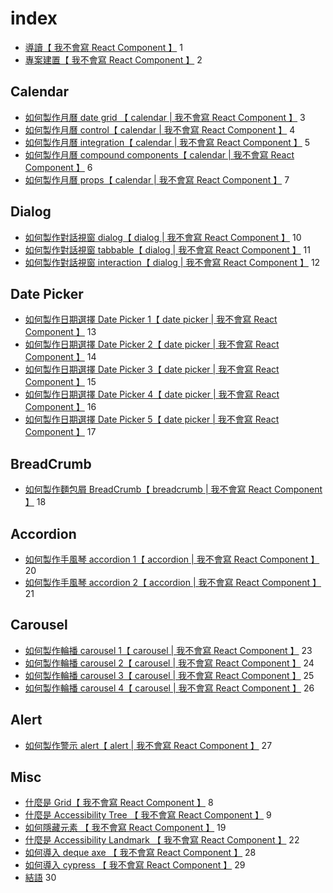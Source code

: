 # index

- [導讀【 我不會寫 React Component 】](./setup/intro.md) 1
- [專案建置【 我不會寫 React Component 】](./setup/setup.md) 2

## Calendar

- [如何製作月曆 date grid 【 calendar | 我不會寫 React Component 】](./calendar/month-calendar.md) 3
- [如何製作月曆 control【 calendar | 我不會寫 React Component 】](./calendar/calendar.md) 4
- [如何製作月曆 integration【 calendar | 我不會寫 React Component 】](./calendar/integration.md) 5
- [如何製作月曆 compound components【 calendar | 我不會寫 React Component 】](./calendar/compound-components.md) 6
- [如何製作月曆 props【 calendar | 我不會寫 React Component 】](./calendar/props.md) 7

## Dialog

- [如何製作對話視窗 dialog【 dialog | 我不會寫 React Component 】](./dialog/intro.md) 10
- [如何製作對話視窗 tabbable【 dialog | 我不會寫 React Component 】](./dialog/tabbable.md) 11
- [如何製作對話視窗 interaction【 dialog | 我不會寫 React Component 】](./dialog/interaction.md) 12

## Date Picker

- [如何製作日期選擇 Date Picker 1【 date picker | 我不會寫 React Component 】](./datepicker/datepicker-1.md) 13
- [如何製作日期選擇 Date Picker 2【 date picker | 我不會寫 React Component 】](./datepicker/datepicker-2.md) 14
- [如何製作日期選擇 Date Picker 3【 date picker | 我不會寫 React Component 】](./datepicker/datepicker-3.md) 15
- [如何製作日期選擇 Date Picker 4【 date picker | 我不會寫 React Component 】](./datepicker/datepicker-4.md) 16
- [如何製作日期選擇 Date Picker 5【 date picker | 我不會寫 React Component 】](./datepicker/datepicker-5.md) 17

## BreadCrumb

- [如何製作麵包屑 BreadCrumb【 breadcrumb | 我不會寫 React Component 】](./breadcrumb/breadcrumb.md) 18

## Accordion

- [如何製作手風琴 accordion 1【 accordion | 我不會寫 React Component 】](./accordion/accordion-1.md) 20
- [如何製作手風琴 accordion 2【 accordion | 我不會寫 React Component 】](./accordion/accordion-2.md) 21

## Carousel

- [如何製作輪播 carousel 1【 carousel | 我不會寫 React Component 】](./carousel/carousel-1.md) 23
- [如何製作輪播 carousel 2【 carousel | 我不會寫 React Component 】](./carousel/carousel-2.md) 24
- [如何製作輪播 carousel 3【 carousel | 我不會寫 React Component 】](./carousel/carousel-3.md) 25
- [如何製作輪播 carousel 4【 carousel | 我不會寫 React Component 】](./carousel/carousel-4.md) 26

## Alert

- [如何製作警示 alert【 alert | 我不會寫 React Component 】](./alert/alert.md) 27

## Misc

- [什麼是 Grid【 我不會寫 React Component 】](./misc/grid.md) 8
- [什麼是 Accessibility Tree 【 我不會寫 React Component 】](./misc/accessibility-tree.md) 9
- [如何隱藏元素 【 我不會寫 React Component 】](./misc/hidden.md) 19
- [什麼是 Accessibility Landmark 【 我不會寫 React Component 】](./misc/landmark.md) 22
- [如何導入 deque axe 【 我不會寫 React Component 】](./misc/axe.md) 28
- [如何導入 cypress 【 我不會寫 React Component 】](./misc/cypress.md) 29
- [結語](./misc/final.md) 30
